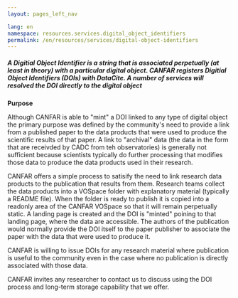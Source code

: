 ```yaml
---
layout: pages_left_nav

lang: en
namespace: resources.services.digital_object_identifiers
permalink: /en/resources/services/digital-object-identifiers
---
```


<!-- Content start -->

<h5>A Digitial Object Identifier is a string that is associated perpetually (at least in theory) with a particular digital object.
CANFAR registers Digitial Object Identifiers (DOIs) with DataCite. A number of services will resolved the DOI directly to the digital
object</h5>

<b>Purpose</b>

Although CANFAR is able to "mint" a DOI linked to any type of digital object the primary purpose was defined by the community's need to provide a link from a published paper to the data products that were used to produce the scientific results of that paper. A link to "archival" data (the data in the form that are receivded by CADC from teh observatories) is generally not sufficient because scientists typically do further processing that modifies those data to produce the data products used in their research. 

CANFAR offers a simple process to satisify the need to link research data products to the publication that results from them. Research teams collect the data products into a VOSpace folder with explanatory material (typically a README file). When the folder is ready to publish it is copied into a readonly area of the CANFAR VOSpace so that it will remain perpetually static. A landing page is created and the DOI is "minted" poining to that landing page, where the data are accessible. The authors of the publication would normally provide the DOI itself to the paper publisher to associate the paper with the data that were used to produce it.

CANFAR is willing to issue DOIs for any research material where publication is useful to the community even in the case where no publication is directly associated with those data. 

CANFAR invites any researcher to contact us to discuss using the DOI process and long-term storage capability that we offer.





<!-- Content end -->
